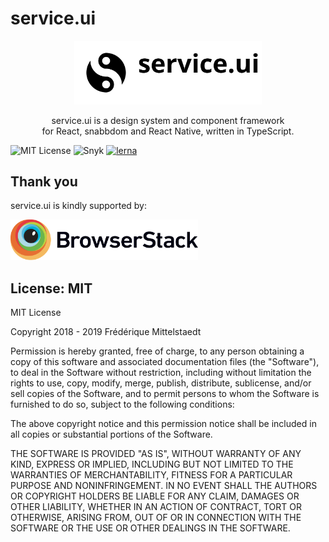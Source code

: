 # service.ui

<p align="center">
  <img width="300" src="./media/serviceui/serviceui-logo.svg">
</p>
<p align="center">
  service.ui is a design system and component framework<br/>for React, snabbdom and React Native, written in TypeScript.
</p>

![MIT License](https://img.shields.io/github/license/servicejs/serviceui.svg) 
![Snyk](https://img.shields.io/snyk/vulnerabilities/github/servicejs/serviceui.svg)
[![lerna](https://img.shields.io/badge/maintained%20with-lerna-cc00ff.svg)](https://lernajs.io/)

## Thank you

service.ui is kindly supported by:

<a href="https://www.browserstack.com" title="BrowserStack">
  <img width="300" src="./media/browserstack/Browserstack-logo.svg" alt="Browserstack">

</a>

## License: MIT

MIT License

Copyright 2018 - 2019 Frédérique Mittelstaedt

Permission is hereby granted, free of charge, to any person obtaining a copy of
this software and associated documentation files (the "Software"), to deal in
the Software without restriction, including without limitation the rights to
use, copy, modify, merge, publish, distribute, sublicense, and/or sell copies of
the Software, and to permit persons to whom the Software is furnished to do so,
subject to the following conditions:

The above copyright notice and this permission notice shall be included in all
copies or substantial portions of the Software.

THE SOFTWARE IS PROVIDED "AS IS", WITHOUT WARRANTY OF ANY KIND, EXPRESS OR
IMPLIED, INCLUDING BUT NOT LIMITED TO THE WARRANTIES OF MERCHANTABILITY, FITNESS
FOR A PARTICULAR PURPOSE AND NONINFRINGEMENT. IN NO EVENT SHALL THE AUTHORS OR
COPYRIGHT HOLDERS BE LIABLE FOR ANY CLAIM, DAMAGES OR OTHER LIABILITY, WHETHER
IN AN ACTION OF CONTRACT, TORT OR OTHERWISE, ARISING FROM, OUT OF OR IN
CONNECTION WITH THE SOFTWARE OR THE USE OR OTHER DEALINGS IN THE SOFTWARE.
